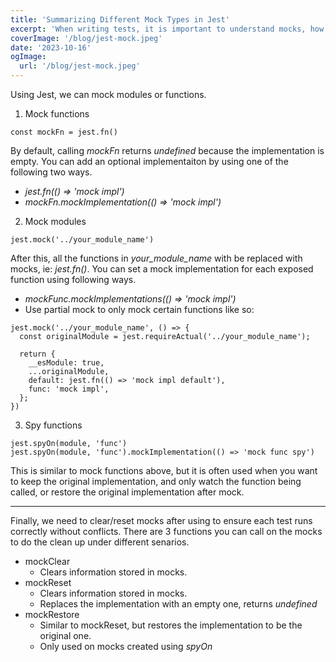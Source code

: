 ```yaml
---
title: 'Summarizing Different Mock Types in Jest'
excerpt: 'When writing tests, it is important to understand mocks, how they work, and when to use them. My recent experience with test writing encouraged me to learn more about different types of mocks.'
coverImage: '/blog/jest-mock.jpeg'
date: '2023-10-16'
ogImage:
  url: '/blog/jest-mock.jpeg'
---
```


Using Jest, we can mock modules or functions.

1. Mock functions
```
const mockFn = jest.fn()
```
By default, calling *mockFn* returns *undefined* because the implementation is empty. You can add an optional implementaiton by using one of the following two ways.
- *jest.fn(() => 'mock impl')* 
- *mockFn.mockImplementation(() => 'mock impl')*

2. Mock modules
```
jest.mock('../your_module_name')
```
After this, all the functions in *your_module_name* with be replaced with mocks, ie: *jest.fn()*.
You can set a mock implementation for each exposed function using following ways.
- *mockFunc.mockImplementations(() => 'mock impl')* 
- Use partial mock to only mock certain functions like so:
```
jest.mock('../your_module_name', () => {
  const originalModule = jest.requireActual('../your_module_name');

  return {
    __esModule: true,
    ...originalModule,
    default: jest.fn(() => 'mock impl default'),
    func: 'mock impl',
  };
})
```

3. Spy functions
```
jest.spyOn(module, 'func')
jest.spyOn(module, 'func').mockImplementation(() => 'mock func spy')
```
This is similar to mock functions above, but it is often used when you want to keep the original implementation, and only watch the function being called, or restore the original implementation after mock.

***

Finally, we need to clear/reset mocks after using to ensure each test runs correctly without conflicts. There are 3 functions you can call on the mocks to do the clean up under different senarios.
- mockClear
  * Clears information stored in mocks.
- mockReset
  * Clears information stored in mocks.
  * Replaces the implementation with an empty one, returns *undefined*
- mockRestore
  * Similar to mockReset, but restores the implementation to be the original one. 
  * Only used on mocks created using *spyOn*


